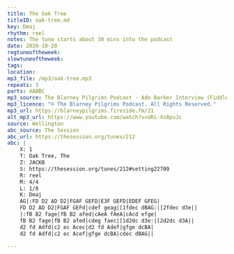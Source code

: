 ```yaml
---
title: The Oak Tree
titleID: oak-tree.md
key: Dmaj
rhythm: reel
notes: The tune starts about 30 mins into the podcast
date: 2020-10-20
regtuneoftheweek: 
slowtuneoftheweek: 
tags: 
location: 
mp3_file: /mp3/oak-tree.mp3
repeats: 3
parts: AABBC
mp3_source: The Blarney Pilgrims Podcast - Ado Barker Interview (Fiddle)
mp3_licence: "© The Blarney Pilgrims Podcast. All Rights Reserved." 
mp3_url: https://blarneypilgrims.fireside.fm/21
alt_mp3_url: https://www.youtube.com/watch?v=URi-Xs8pvJc
source: Wellington
abc_source: The Session
abc_url: https://thesession.org/tunes/212
abc: |
    X: 1
    T: Oak Tree, The
    Z: JACKB
    S: https://thesession.org/tunes/212#setting22709
    R: reel
    M: 4/4
    L: 1/8
    K: Dmaj
    AG|:FD D2 AD D2|FGAF GEFD|E3F GEFD|EDEF GFEG|
    FD D2 AD D2|FGAF GEFd|cdef geag|[1fdec dBAG:|[2fdec d3e||
    |:fB B2 fage|fB B2 afed|cAeA fAeA|cAcd efge|
    fB B2 fage|fB B2 afed|cdeg faec|[1d2dc d3e:|[2d2dc d3A||
    d2 fd Adfd|c2 ec Acec|d2 fd Adef|gfge dcBA|
    d2 fd Adfd|c2 ec Acef|gfge dcBA|cdec dBAG||

---
```

